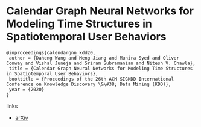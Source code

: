 # Calendar Graph Neural Networks for Modeling Time Structures in Spatiotemporal User Behaviors

```
@inproceedings{calendargnn_kdd20,
 author = {Daheng Wang and Meng Jiang and Munira Syed and Oliver Conway and Vishal Juneja and Sriram Subramanian and Nitesh V. Chawla},
 title = {Calendar Graph Neural Networks for Modeling Time Structures in Spatiotemporal User Behaviors},
 booktitle = {Proceedings of the 26th ACM SIGKDD International Conference on Knowledge Discovery \&\#38; Data Mining (KDD)},
 year = {2020}
}
```

links
- [arXiv](https://arxiv.org/abs/2006.06820)
